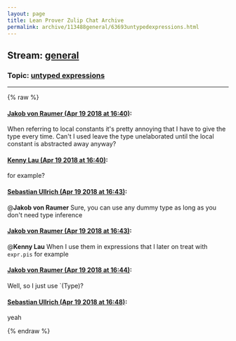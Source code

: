 ```yaml
---
layout: page
title: Lean Prover Zulip Chat Archive 
permalink: archive/113488general/63693untypedexpressions.html
---
```


## Stream: [general](index.html)
### Topic: [untyped expressions](63693untypedexpressions.html)

---


{% raw %}
#### [ Jakob von Raumer (Apr 19 2018 at 16:40)](https://leanprover.zulipchat.com/#narrow/stream/113488-general/topic/untyped%20expressions/near/125308427):
When referring to local constants it's pretty annoying that I have to give the type every time. Can't I used leave the type unelaborated until the local constant is abstracted away anyway?

#### [ Kenny Lau (Apr 19 2018 at 16:40)](https://leanprover.zulipchat.com/#narrow/stream/113488-general/topic/untyped%20expressions/near/125308443):
for example?

#### [ Sebastian Ullrich (Apr 19 2018 at 16:43)](https://leanprover.zulipchat.com/#narrow/stream/113488-general/topic/untyped%20expressions/near/125308537):
@**Jakob von Raumer** Sure, you can use any dummy type as long as you don't need type inference

#### [ Jakob von Raumer (Apr 19 2018 at 16:43)](https://leanprover.zulipchat.com/#narrow/stream/113488-general/topic/untyped%20expressions/near/125308550):
@**Kenny Lau** When I use them in expressions that I later on treat with `expr.pis` for example

#### [ Jakob von Raumer (Apr 19 2018 at 16:44)](https://leanprover.zulipchat.com/#narrow/stream/113488-general/topic/untyped%20expressions/near/125308601):
Well, so I just use `(Type)?

#### [ Sebastian Ullrich (Apr 19 2018 at 16:48)](https://leanprover.zulipchat.com/#narrow/stream/113488-general/topic/untyped%20expressions/near/125308733):
yeah


{% endraw %}
